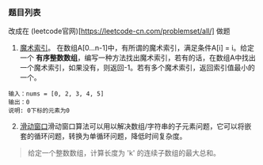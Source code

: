 ### 题目列表
改成在 (leetcode官网)[https://leetcode-cn.com/problemset/all/] 做题

1. [魔术索引](https://leetcode-cn.com/problems/magic-index-lcci/)。 在数组A[0...n-1]中，有所谓的魔术索引，满足条件A[i] = i。给定一个 **有序整数数组**，编写一种方法找出魔术索引，若有的话，在数组A中找出一个魔术索引，如果没有，则返回-1。若有多个魔术索引，返回索引值最小的一个。

```
输入：nums = [0, 2, 3, 4, 5]
输出：0
说明: 0下标的元素为0
```

2. [滑动窗口](https://www.zhihu.com/topic/20746237/intro)滑动窗口算法可以用以解决数组/字符串的子元素问题，它可以将嵌套的循环问题，转换为单循环问题，降低时间复杂度。
> 给定一个整数数组，计算长度为 'k' 的连续子数组的最大总和。


